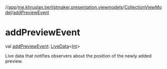 //[app](../../../index.md)/[me.khruslan.tierlistmaker.presentation.viewmodels](../index.md)/[CollectionViewModel](index.md)/[addPreviewEvent](add-preview-event.md)

# addPreviewEvent

val [addPreviewEvent](add-preview-event.md): [LiveData](https://developer.android.com/reference/kotlin/androidx/lifecycle/LiveData.html)&lt;[Int](https://kotlinlang.org/api/latest/jvm/stdlib/kotlin/-int/index.html)&gt;

Live data that notifies observers about the position of the newly added preview.
